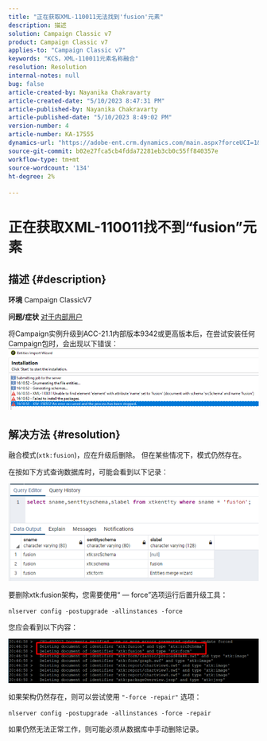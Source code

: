 ```yaml
---
title: "正在获取XML-110011无法找到'fusion'元素"
description: 描述
solution: Campaign Classic v7
product: Campaign Classic v7
applies-to: "Campaign Classic v7"
keywords: "KCS，XML-110011元素名称融合"
resolution: Resolution
internal-notes: null
bug: false
article-created-by: Nayanika Chakravarty
article-created-date: "5/10/2023 8:47:31 PM"
article-published-by: Nayanika Chakravarty
article-published-date: "5/10/2023 8:49:02 PM"
version-number: 4
article-number: KA-17555
dynamics-url: "https://adobe-ent.crm.dynamics.com/main.aspx?forceUCI=1&pagetype=entityrecord&etn=knowledgearticle&id=bfce3ce1-73ef-ed11-8849-6045bd006239"
source-git-commit: b02e27fca5cb4fdda72281eb3cb0c55ff840357e
workflow-type: tm+mt
source-wordcount: '134'
ht-degree: 2%

---
```


# 正在获取XML-110011找不到“fusion”元素

## 描述 {#description}

<b>环境</b>
Campaign ClassicV7


<b>问题/症状</b>
<u>对于内部用户</u>

将Campaign实例升级到ACC-21.1内部版本9342或更高版本后，在尝试安装任何Campaign包时，会出现以下错误：
<br>![](assets/___c0ce3ce1-73ef-ed11-8849-6045bd006239___.png)

## 解决方法 {#resolution}


融合模式(`xtk:fusion`)，应在升级后删除。 但在某些情况下，模式仍然存在。

在按如下方式查询数据库时，可能会看到以下记录：

![](assets/5cf5ba8b-f838-ec11-b6e6-000d3a348885.png)

要删除xtk:fusion架构，您需要使用“ — force”选项运行后置升级工具：

`nlserver config -postupgrade -allinstances -force`

您应会看到以下内容：

![](assets/406e7298-f938-ec11-b6e6-000d3a348885.png)

如果架构仍然存在，则可以尝试使用 `"-force -repair"` 选项：

`nlserver config -postupgrade -allinstances -force -repair`

如果仍然无法正常工作，则可能必须从数据库中手动删除记录。
